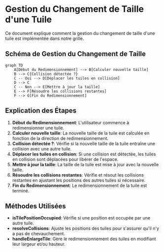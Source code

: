 # Gestion du Changement de Taille d'une Tuile

Ce document explique comment la gestion du changement de taille d'une tuile est implémentée dans notre grille.

## Schéma de Gestion du Changement de Taille

```mermaid
graph TD
    A[Début du Redimensionnement] --> B[Calculer nouvelle taille]
    B --> C{Collision détectée ?}
    C -- Oui --> D[Déplacer les tuiles en collision]
    D --> C
    C -- Non --> E[Mettre à jour la taille]
    E --> F[Résoudre les collisions restantes]
    F --> G[Fin du Redimensionnement]
```

## Explication des Étapes

1. **Début du Redimensionnement**: L'utilisateur commence à redimensionner une tuile.
2. **Calculer nouvelle taille**: La nouvelle taille de la tuile est calculée en fonction de la direction de redimensionnement.
3. **Collision détectée ?**: Vérifie si la nouvelle taille de la tuile entraîne une collision avec une autre tuile.
4. **Déplacer les tuiles en collision**: Si une collision est détectée, les tuiles en collision sont déplacées pour libérer de l'espace.
5. **Mettre à jour la taille**: La taille de la tuile est mise à jour avec la nouvelle taille.
6. **Résoudre les collisions restantes**: Vérifie et résout les collisions restantes en ajustant les positions des autres tuiles si nécessaire.
7. **Fin du Redimensionnement**: Le redimensionnement de la tuile est terminé.

## Méthodes Utilisées

- **isTilePositionOccupied**: Vérifie si une position est occupée par une autre tuile.
- **resolveCollisions**: Ajuste les positions des tuiles pour s'assurer qu'il n'y a pas de chevauchement.
- **handleEnlargeTile**: Gère le redimensionnement des tuiles en modifiant leur largeur et/ou hauteur.
